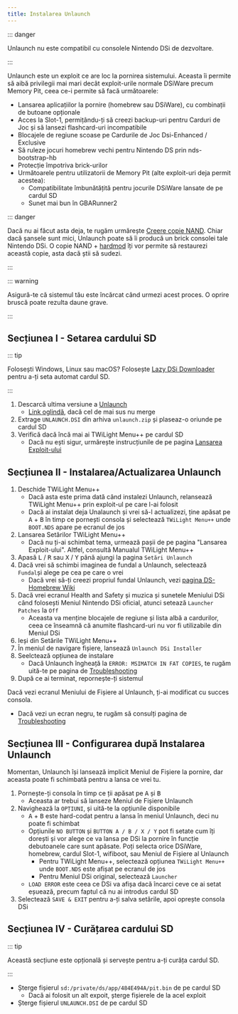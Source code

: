 ```yaml
---
title: Instalarea Unlaunch
---
```


::: danger

Unlaunch nu este compatibil cu consolele Nintendo DSi de dezvoltare.

:::

Unlaunch este un exploit ce are loc la pornirea sistemului. Aceasta îi permite să aibă privilegii mai mari decât exploit-urile normale DSiWare precum Memory Pit, ceea ce-i permite să facă următoarele:

- Lansarea aplicațiilor la pornire (homebrew sau DSiWare), cu combinații de butoane opționale
- Acces la Slot-1, permițându-ți să creezi backup-uri pentru Carduri de Joc și să lansezi flashcard-uri incompatibile
- Blocajele de regiune scoase pe Cardurile de Joc Dsi-Enhanced / Exclusive
- Să ruleze jocuri homebrew vechi pentru Nintendo DS prin nds-bootstrap-hb
- Protecție împotriva brick-urilor
- Următoarele pentru utilizatorii de Memory Pit (alte exploit-uri deja permit acestea):
     - Compatibilitate îmbunătățită pentru jocurile DSiWare lansate de pe cardul SD
     - Sunet mai bun în GBARunner2

::: danger

Dacă nu ai făcut asta deja, te rugăm urmărește [Creere copie NAND](dumping-nand). Chiar dacă șansele sunt mici, Unlaunch poate să îi producă un brick consolei tale Nintendo DSi. O copie NAND + [hardmod](https://wiki.ds-homebrew.com/ds-index/hardmod) îți vor permite să restaurezi această copie, asta dacă știi să sudezi.

:::

::: warning

Asigură-te că sistemul tău este încărcat când urmezi acest proces. O oprire bruscă poate rezulta daune grave.

:::

## Secțiunea I - Setarea cardului SD

::: tip

Folosești Windows, Linux sau macOS? Folosește [Lazy DSi Downloader](lazy-dsi-downloader) pentru a-ți seta automat cardul SD.

:::

1. Descarcă ultima versiune a [Unlaunch](https://problemkaputt.de/unlaunch.zip)
   - [Link oglindă](https://web.archive.org/web/20201112031436/https://problemkaputt.de/unlaunch.zip), dacă cel de mai sus nu merge
1. Extrage `UNLAUNCH.DSI` din arhiva `unlaunch.zip` și plaseaz-o oriunde pe cardul SD
1. Verifică dacă încă mai ai TWiLight Menu++ pe cardul SD
   - Dacă nu ești sigur, urmărește instrucțiunile de pe pagina [Lansarea Exploit-ului](launching-the-exploit.html#twilight-menu)

## Secțiunea II - Instalarea/Actualizarea Unlaunch

1. Deschide TWiLight Menu++
   - Dacă asta este prima dată când instalezi Unlaunch, relansează TWiLight Menu++ prin exploit-ul pe care l-ai folosit
   - Dacă ai instalat deja Unalaunch și vrei să-l actualizezi, ține apăsat pe <kbd class="face">A</kbd> + <kbd class="face">B</kbd> în timp ce pornești consola și selectează `TWiLight Menu++` unde `BOOT.NDS` apare pe ecranul de jos
1. Lansarea Setărilor TWiLight Menu++
   - Dacă nu ți-ai schimbat tema, urmează pașii de pe pagina "Lansarea Exploit-ului". Altfel, consultă Manualul TWiLight Menu++
1. Apasă <kbd class="l">L</kbd> / <kbd class="r">R</kbd> sau <kbd class="face">X</kbd> / <kbd class="face">Y</kbd> până ajungi la pagina `Setări Unlaunch`
1. Dacă vrei să schimbi imaginea de fundal a Unlaunch, selectează `Fundal`și alege pe cea pe care o vrei
   - Dacă vrei să-ți creezi propriul fundal Unlaunch, vezi [pagina DS-Homebrew Wiki](https://wiki.ds-homebrew.com/twilightmenu/custom-unlaunch-backgrounds)
1. Dacă vrei ecranul Health and Safety și muzica și sunetele Meniului DSi când folosești Meniul Nintendo DSi oficial, atunci setează `Launcher Patches` la `Off`
   - Aceasta va menține blocajele de regiune și lista albă a cardurilor, ceea ce înseamnă că anumite flashcard-uri nu vor fi utilizabile din Meniul DSi
1. Ieși din Setările TWiLight Menu++
1. În meniul de navigare fișiere, lansează `Unlaunch DSi Installer`
1. Seelctează opțiunea de instalare
   - Dacă Unlaunch îngheață la `ERROR: MSIMATCH IN FAT COPIES`, te rugăm uită-te pe pagina de [Troubleshooting](troubleshooting)
1. După ce ai terminat, repornește-ți sistemul

Dacă vezi ecranul Meniului de Fișiere al Unlaunch, ți-ai modificat cu succes consola.
- Dacă vezi un ecran negru, te rugăm să consulți pagina de [Troubleshooting](troubleshooting)

## Secțiunea III - Configurarea după Instalarea Unlaunch

Momentan, Unlaunch își lansează implicit Meniul de Fișiere la pornire, dar aceasta poate fi schimbată pentru a lansa ce vrei tu.

1. Pornește-ți consola în timp ce ții apăsat pe <kbd class="face">A</kbd> și <kbd class="face">B</kbd>
   - Aceasta ar trebui să lanseze Meniul de Fișiere Unlaunch
1. Navighează la `OPȚIUNI`, și uită-te la opțiunile disponibile
   - <kbd class="face">A</kbd> + <kbd class="face">B</kbd> este hard-codat pentru a lansa în meniul Unlaunch, deci nu poate fi schimbat
   - Opțiunile `NO BUTTON` și `BUTTON A / B / X / Y` pot fi setate cum îți dorești și vor alege ce va lansa pe DSi la pornire în funcție debutoanele care sunt apăsate. Poți selecta orice DSiWare, homebrew, cardul Slot-1, wifiboot, sau Meniul de Fișiere al Unlaunch
      - Pentru TWiLight Menu++, selectează opțiunea `TWiLight Menu++` unde `BOOT.NDS` este afișat pe ecranul de jos
      - Pentru Meniul DSi original, selectează `Launcher`
   - `LOAD ERROR` este ceea ce DSi va afișa dacă încarci ceve ce ai setat eșuează, precum faptul că nu ai introdus cardul SD
1. Selectează `SAVE & EXIT` pentru a-ți salva setările, apoi oprește consola DSi

## Secțiunea IV - Curățarea cardului SD

::: tip

Această secțiune este opțională și servește pentru a-ți curăța cardul SD.

:::

- Șterge fișierul `sd:/private/ds/app/484E494A/pit.bin` de pe cardul SD
   - Dacă ai folosit un alt expoit, șterge fișierele de la acel exploit
- Șterge fișierul `UNLAUNCH.DSI` de pe cardul SD
